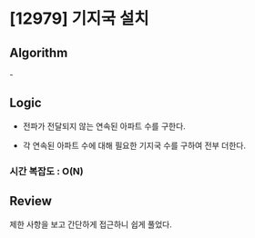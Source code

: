 # [12979] 기지국 설치

## Algorithm

\-

## Logic

- 전파가 전달되지 않는 연속된 아파트 수를 구한다.

- 각 연속된 아파트 수에 대해 필요한 기지국 수를 구하여 전부 더한다.

### 시간 복잡도 : O(N)

## Review

제한 사항을 보고 간단하게 접근하니 쉽게 풀었다.
